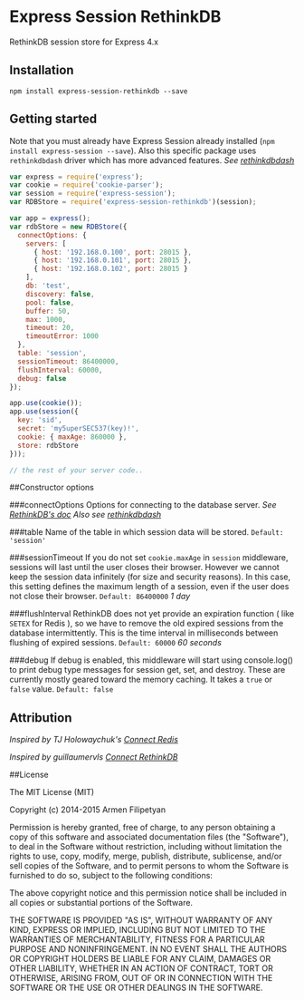 # Express Session RethinkDB

RethinkDB session store for Express 4.x

## Installation

```
npm install express-session-rethinkdb --save
```

## Getting started

Note that you must already have Express Session already installed (`npm install express-session --save`). Also this specific package uses `rethinkdbdash` driver which has more advanced features.
*See [rethinkdbdash](https://github.com/neumino/rethinkdbdash)*

```javascript
var express = require('express');
var cookie = require('cookie-parser');
var session = require('express-session');
var RDBStore = require('express-session-rethinkdb')(session);

var app = express();
var rdbStore = new RDBStore({
  connectOptions: {
    servers: [
      { host: '192.168.0.100', port: 28015 },
      { host: '192.168.0.101', port: 28015 },
      { host: '192.168.0.102', port: 28015 }
    ],
    db: 'test',
    discovery: false,
    pool: false,
    buffer: 50,
    max: 1000,
    timeout: 20,
    timeoutError: 1000
  },
  table: 'session',
  sessionTimeout: 86400000,
  flushInterval: 60000,
  debug: false
});

app.use(cookie());
app.use(session({
  key: 'sid',
  secret: 'my5uperSEC537(key)!',
  cookie: { maxAge: 860000 },
  store: rdbStore
}));

// the rest of your server code..
```

##Constructor options

###connectOptions
Options for connecting to the database server.
*See [RethinkDB's doc](http://www.rethinkdb.com/api/javascript/#connect)*
*Also see [rethinkdbdash](https://github.com/neumino/rethinkdbdash)*

###table
Name of the table in which session data will be stored.
`Default: 'session'`

###sessionTimeout
If you do not set ```cookie.maxAge``` in ```session``` middleware, sessions will last until the user closes their browser.
However we cannot keep the session data infinitely (for size and security reasons).
In this case, this setting defines the maximum length of a session, even if the user does not close their browser.
`Default: 86400000` *1 day*

###flushInterval
RethinkDB does not yet provide an expiration function ( like ```SETEX``` for Redis ), so we have to remove the old expired sessions from the database intermittently. This is the time interval in milliseconds between flushing of expired sessions.
`Default: 60000` *60 seconds*

###debug
If debug is enabled, this middleware will start using console.log() to print debug type messages for session get, set, and destroy. These are currently mostly geared toward the memory caching. It takes a ```true``` or ```false``` value. `Default: false`

## Attribution

*Inspired by TJ Holowaychuk's [Connect Redis](https://github.com/visionmedia/connect-redis)*

*Inspired by guillaumervls [Connect RethinkDB](https://github.com/guillaumervls/connect-rethinkdb)*

##License

The MIT License (MIT)

Copyright (c) 2014-2015 Armen Filipetyan

Permission is hereby granted, free of charge, to any person obtaining a copy
of this software and associated documentation files (the "Software"), to deal
in the Software without restriction, including without limitation the rights
to use, copy, modify, merge, publish, distribute, sublicense, and/or sell
copies of the Software, and to permit persons to whom the Software is
furnished to do so, subject to the following conditions:

The above copyright notice and this permission notice shall be included in
all copies or substantial portions of the Software.

THE SOFTWARE IS PROVIDED "AS IS", WITHOUT WARRANTY OF ANY KIND, EXPRESS OR
IMPLIED, INCLUDING BUT NOT LIMITED TO THE WARRANTIES OF MERCHANTABILITY,
FITNESS FOR A PARTICULAR PURPOSE AND NONINFRINGEMENT. IN NO EVENT SHALL THE
AUTHORS OR COPYRIGHT HOLDERS BE LIABLE FOR ANY CLAIM, DAMAGES OR OTHER
LIABILITY, WHETHER IN AN ACTION OF CONTRACT, TORT OR OTHERWISE, ARISING FROM,
OUT OF OR IN CONNECTION WITH THE SOFTWARE OR THE USE OR OTHER DEALINGS IN
THE SOFTWARE.
